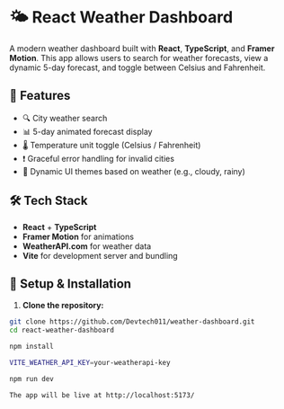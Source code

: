 # 🌤️ React Weather Dashboard

A modern weather dashboard built with **React**, **TypeScript**, and **Framer Motion**. This app allows users to search for weather forecasts, view a dynamic 5-day forecast, and toggle between Celsius and Fahrenheit.

## 🚀 Features

- 🔍 City weather search
- 📊 5-day animated forecast display
- 🌡️ Temperature unit toggle (Celsius / Fahrenheit)
- ❗ Graceful error handling for invalid cities
- 🎨 Dynamic UI themes based on weather (e.g., cloudy, rainy)

## 🛠️ Tech Stack

- **React** + **TypeScript**
- **Framer Motion** for animations
- **WeatherAPI.com** for weather data
- **Vite** for development server and bundling

## 🧪 Setup & Installation

1. **Clone the repository:**

```bash
git clone https://github.com/Devtech011/weather-dashboard.git
cd react-weather-dashboard

npm install

VITE_WEATHER_API_KEY=your-weatherapi-key

npm run dev

The app will be live at http://localhost:5173/
```
